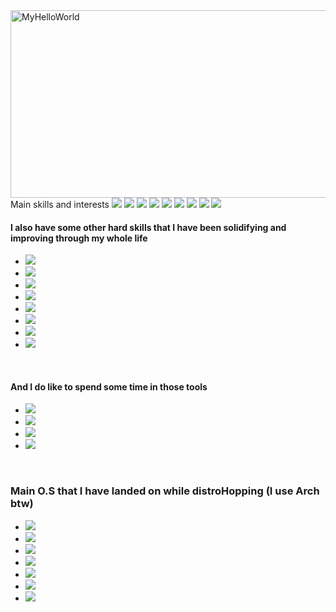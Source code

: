 <img class="MyHellowWorld" src="https://github.com/user-attachments/assets/fe72871e-6435-491d-84a1-d2723a849878" alt="MyHelloWorld" height="300px" width="600px"/>
      Main skills and interests
              <!-- Badges & Logotypes. Via: https://simpleicons.org // https://shields.io/badges -->
        <img src="https://img.shields.io/badge/Java-yellow?style=for-the-badge&logo=openjdk&logoSize=auto"/>
        <img src="https://img.shields.io/badge/HTML5-%23E34F26?style=for-the-badge&logo=html5&logoColor=white&logoSize=auto"/>
        <img src="https://img.shields.io/badge/CSS3-%231572B6?style=for-the-badge&logo=css3&logoColor=white&logoSize=auto"/>
        <img src="https://img.shields.io/badge/Python-%233776AB?style=for-the-badge&logo=python&logoColor=white&logoSize=auto"/>
        <img src="https://img.shields.io/badge/Anaconda-%2344A833?style=for-the-badge&logo=anaconda&logoColor=white&logoSize=auto"/>
        <img src="https://img.shields.io/badge/Bash-%234EAA25?style=for-the-badge&logo=gnubash&logoColor=black&logoSize=auto"/>
        <img src="https://img.shields.io/badge/Language-black?style=for-the-badge&logo=c&logoColor=white&logoSize=auto"/>
        <img src="https://img.shields.io/badge/C%2B%2B-%2300599C?style=for-the-badge&logo=cplusplus&logoColor=white&logoSize=auto"/>
        <img src="https://img.shields.io/badge/Borland%20Delphi-%23E62431?style=for-the-badge&logo=delphi&logoColor=white&logoSize=auto"/>
      <!-- Theres some information about the Softwares I use -->
      <h4> I also have some other hard skills that I have been solidifying and improving through my whole life</h4>   
      <ul class="otherskills">
        <li><img src="https://img.shields.io/badge/Libre%20Office-%2318A303?style=for-the-badge&logo=libreoffice&logoColor=white&logoSize=auto"/></li>
        <li><img src="https://img.shields.io/badge/Blender-%23E87D0D?style=for-the-badge&logo=blender&logoColor=white&logoSize=auto"/></li>
        <li><img src="https://img.shields.io/badge/Unity%203D-black?style=for-the-badge&logo=unity&logoColor=white&logoSize=auto"/></li>
        <li><img src="https://img.shields.io/badge/Unreal%20Engine-%230E1128?style=for-the-badge&logo=unrealengine&logoColor=white&logoSize=auto"/></li>
        <li><img src="https://img.shields.io/badge/Adobe%20Photoshop-%2331A8FF?style=for-the-badge&logo=adobephotoshop&logoColor=white&logoSize=auto"/></li>
        <li><img src="https://img.shields.io/badge/Adobe%20Illustrator-%23FF9A00?style=for-the-badge&logo=adobeillustrator&logoColor=white&logoSize=auto"/></li>
        <li><img src="https://img.shields.io/badge/Sony%20VEGAS-%231A1A1A?style=for-the-badge&logo=vegas&logoColor=white&logoSize=auto"/></li>
        <li><img src="https://img.shields.io/badge/KDEnlive-%23527EB2?style=for-the-badge&logo=kdenlive&logoColor=white&logoSize=auto"/></li>
      </ul>
      <br/>
      <!-- Other type of Softwares I like to use most of the time-->
      <h4>And I do like to spend some time in those tools</h4>
      <ul class="tools">
        <li><img src="https://img.shields.io/badge/Figma-%23F24E1E?style=for-the-badge&logo=figma&logoColor=white&logoSize=auto"/></li>
        <li><img src="https://img.shields.io/badge/Obsidian-%237C3AED?style=for-the-badge&logo=obsidian&logoColor=white&logoSize=auto"/></li>
        <li><img src="https://img.shields.io/badge/VSCodium-%232F80ED?style=for-the-badge&logo=vscodium&logoColor=white&logoSize=auto"/></li>
        <li><img src="https://img.shields.io/badge/NeoVim-%2357A143?style=for-the-badge&logo=neovim&logoColor=white&logoSize=auto"/></li>
        </ul>  
      <br/>
      <!-- And These are some of the O.S that I have ever use in my life -->
      <h3>Main O.S that I have landed on while distroHopping (I use Arch btw)</h3>
      <ul class="os">
        <li><img src="https://img.shields.io/badge/Arch%20Linux-%231793D1?style=for-the-badge&logo=archlinux&logoColor=white&logoSize=auto"/></li>
        <li><img src="https://img.shields.io/badge/Debian-%23A81D33?style=for-the-badge&logo=debian&logoColor=white&logoSize=auto"/></li>
        <li><img src="https://img.shields.io/badge/Mint%20Linux-%2386BE43?style=for-the-badge&logo=linuxmint&logoColor=white&logoSize=auto"/></li>
        <li><img src="https://img.shields.io/badge/Ubuntu-%23E95420?style=for-the-badge&logo=ubuntu&logoColor=white&logoSize=auto"/></li>
        <li><img src="https://img.shields.io/badge/Backtrack%205-%23b51f33?style=for-the-badge&logo=kalilinux&logoColor=white&logoSize=auto"/></li>
        <li><img src="https://img.shields.io/badge/Kali%20Linux-%23557C94?style=for-the-badge&logo=kalilinux&logoColor=white&logoSize=auto"/></li>
        <li><img src="https://img.shields.io/badge/Parrot%20O.S-%2315E0ED?style=for-the-badge&logo=parrotsecurity&logoColor=white&logoSize=auto"/></li>

  
  
